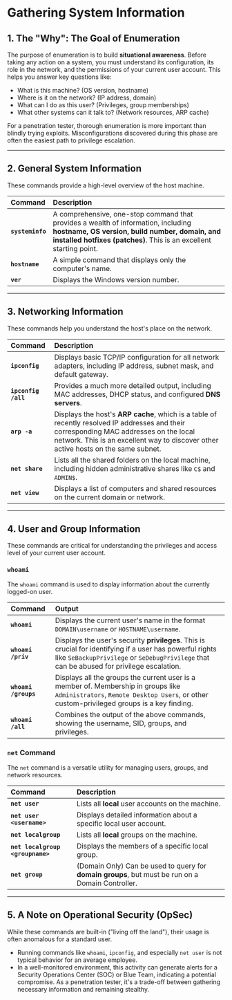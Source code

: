 # Gathering System Information


## 1. The "Why": The Goal of Enumeration

The purpose of enumeration is to build **situational awareness**. Before taking any action on a system, you must understand its configuration, its role in the network, and the permissions of your current user account. This helps you answer key questions like:
*   What is this machine? (OS version, hostname)
*   Where is it on the network? (IP address, domain)
*   What can I do as this user? (Privileges, group memberships)
*   What other systems can it talk to? (Network resources, ARP cache)

For a penetration tester, thorough enumeration is more important than blindly trying exploits. Misconfigurations discovered during this phase are often the easiest path to privilege escalation.

---

## 2. General System Information

These commands provide a high-level overview of the host machine.

| Command | Description |
| :--- | :--- |
| **`systeminfo`** | A comprehensive, one-stop command that provides a wealth of information, including **hostname, OS version, build number, domain, and installed hotfixes (patches)**. This is an excellent starting point. |
| **`hostname`** | A simple command that displays only the computer's name. |
| **`ver`** | Displays the Windows version number. |

---

## 3. Networking Information

These commands help you understand the host's place on the network.

| Command | Description |
| :--- | :--- |
| **`ipconfig`** | Displays basic TCP/IP configuration for all network adapters, including IP address, subnet mask, and default gateway. |
| **`ipconfig /all`**| Provides a much more detailed output, including MAC addresses, DHCP status, and configured **DNS servers**. |
| **`arp -a`** | Displays the host's **ARP cache**, which is a table of recently resolved IP addresses and their corresponding MAC addresses on the local network. This is an excellent way to discover other active hosts on the same subnet. |
| **`net share`** | Lists all the shared folders on the local machine, including hidden administrative shares like `C$` and `ADMIN$`. |
| **`net view`** | Displays a list of computers and shared resources on the current domain or network. |

---

## 4. User and Group Information

These commands are critical for understanding the privileges and access level of your current user account.

### `whoami`
The `whoami` command is used to display information about the currently logged-on user.

| Command | Output |
| :--- | :--- |
| **`whoami`** | Displays the current user's name in the format `DOMAIN\username` or `HOSTNAME\username`. |
| **`whoami /priv`**| Displays the user's security **privileges**. This is crucial for identifying if a user has powerful rights like `SeBackupPrivilege` or `SeDebugPrivilege` that can be abused for privilege escalation. |
| **`whoami /groups`**| Displays all the groups the current user is a member of. Membership in groups like `Administrators`, `Remote Desktop Users`, or other custom-privileged groups is a key finding. |
| **`whoami /all`** | Combines the output of the above commands, showing the username, SID, groups, and privileges. |

### `net` Command
The `net` command is a versatile utility for managing users, groups, and network resources.

| Command | Description |
| :--- | :--- |
| **`net user`** | Lists all **local** user accounts on the machine. |
| **`net user <username>`** | Displays detailed information about a specific local user account. |
| **`net localgroup`** | Lists all **local** groups on the machine. |
| **`net localgroup <groupname>`**| Displays the members of a specific local group. |
| **`net group`** | (Domain Only) Can be used to query for **domain groups**, but must be run on a Domain Controller. |

---

## 5. A Note on Operational Security (OpSec)

While these commands are built-in ("living off the land"), their usage is often anomalous for a standard user.
*   Running commands like `whoami`, `ipconfig`, and especially `net user` is not typical behavior for an average employee.
*   In a well-monitored environment, this activity can generate alerts for a Security Operations Center (SOC) or Blue Team, indicating a potential compromise. As a penetration tester, it's a trade-off between gathering necessary information and remaining stealthy.

